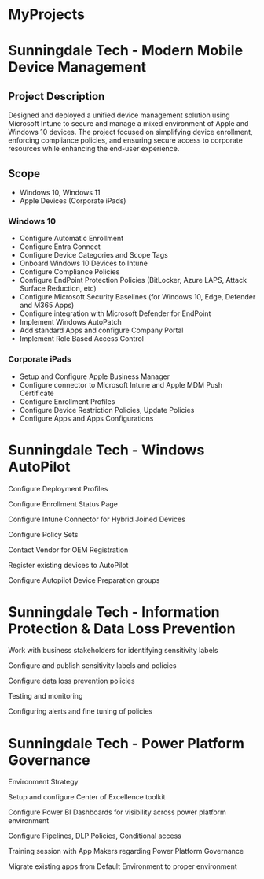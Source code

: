 # MyProjects

# Sunningdale Tech - Modern Mobile Device Management
## Project Description

Designed and deployed a unified device management solution using Microsoft Intune to secure and manage a mixed environment of Apple and Windows 10 devices. The project focused on simplifying device enrollment, enforcing compliance policies, and ensuring secure access to corporate resources while enhancing the end-user experience.

## Scope
- Windows 10, Windows 11
- Apple Devices (Corporate iPads)

### Windows 10

- Configure Automatic Enrollment
- Configure Entra Connect
- Configure Device Categories and Scope Tags
- Onboard Windows 10 Devices to Intune
- Configure Compliance Policies
- Configure EndPoint Protection Policies (BitLocker, Azure LAPS, Attack Surface Reduction, etc)
- Configure Microsoft Security Baselines (for Windows 10, Edge, Defender and M365 Apps)
- Configure integration with Microsoft Defender for EndPoint
- Implement Windows AutoPatch
- Add standard Apps and configure Company Portal
- Implement Role Based Access Control

### Corporate iPads
- Setup and Configure Apple Business Manager
- Configure connector to Microsoft Intune and Apple MDM Push Certificate
- Configure Enrollment Profiles
- Configure Device Restriction Policies, Update Policies
- Configure Apps and Apps Configurations

# Sunningdale Tech - Windows AutoPilot 
Configure Deployment Profiles

Configure Enrollment Status Page

Configure Intune Connector for Hybrid Joined Devices

Configure Policy Sets 

Contact Vendor for OEM Registration

Register existing devices to AutoPilot

Configure Autopilot Device Preparation groups




# Sunningdale Tech - Information Protection & Data Loss Prevention

Work with business stakeholders for identifying sensitivity labels

Configure and publish sensitivity labels and policies

Configure data loss prevention policies

Testing and monitoring

Configuring alerts and fine tuning of policies

# Sunningdale Tech - Power Platform Governance

Environment Strategy

Setup and configure Center of Excellence toolkit

Configure Power BI Dashboards for visibility across power platform environment

Configure Pipelines, DLP Policies, Conditional access  

Training session with App Makers regarding Power Platform Governance

Migrate existing apps from Default Environment to proper environment 













